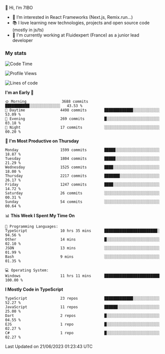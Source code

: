 👋 Hi, I’m 7IBO

- 👀 I’m interested in React Frameworks (Next.js, Remix.run...)
- 📚 I love learning new technologies, projects and open source code (mostly in js/ts)
- 💼 I'm currently working at Fluidexpert (France) as a junior lead developer

### My stats
<!--START_SECTION:waka-->
![Code Time](http://img.shields.io/badge/Code%20Time-33%20hrs%2057%20mins-blue)

![Profile Views](http://img.shields.io/badge/Profile%20Views-0-blue)

![Lines of code](https://img.shields.io/badge/From%20Hello%20World%20I%27ve%20Written-9.5%20million%20lines%20of%20code-blue)

**I'm an Early 🐤** 

```text
🌞 Morning                3688 commits        ███████████░░░░░░░░░░░░░░   43.53 % 
🌆 Daytime                4498 commits        █████████████░░░░░░░░░░░░   53.09 % 
🌃 Evening                269 commits         █░░░░░░░░░░░░░░░░░░░░░░░░   03.18 % 
🌙 Night                  17 commits          ░░░░░░░░░░░░░░░░░░░░░░░░░   00.20 % 
```
📅 **I'm Most Productive on Thursday** 

```text
Monday                   1599 commits        █████░░░░░░░░░░░░░░░░░░░░   18.87 % 
Tuesday                  1804 commits        █████░░░░░░░░░░░░░░░░░░░░   21.29 % 
Wednesday                1525 commits        ████░░░░░░░░░░░░░░░░░░░░░   18.00 % 
Thursday                 2217 commits        ███████░░░░░░░░░░░░░░░░░░   26.17 % 
Friday                   1247 commits        ████░░░░░░░░░░░░░░░░░░░░░   14.72 % 
Saturday                 26 commits          ░░░░░░░░░░░░░░░░░░░░░░░░░   00.31 % 
Sunday                   54 commits          ░░░░░░░░░░░░░░░░░░░░░░░░░   00.64 % 
```


📊 **This Week I Spent My Time On** 

```text
💬 Programming Languages: 
TypeScript               10 hrs 35 mins      ████████████████████████░   94.56 % 
Other                    14 mins             █░░░░░░░░░░░░░░░░░░░░░░░░   02.10 % 
JSON                     13 mins             ░░░░░░░░░░░░░░░░░░░░░░░░░   01.99 % 
Bash                     9 mins              ░░░░░░░░░░░░░░░░░░░░░░░░░   01.35 % 

💻 Operating System: 
Windows                  11 hrs 11 mins      █████████████████████████   100.00 % 
```

**I Mostly Code in TypeScript** 

```text
TypeScript               23 repos            █████████████░░░░░░░░░░░░   52.27 % 
JavaScript               11 repos            ██████░░░░░░░░░░░░░░░░░░░   25.00 % 
Dart                     2 repos             █░░░░░░░░░░░░░░░░░░░░░░░░   04.55 % 
EJS                      1 repo              █░░░░░░░░░░░░░░░░░░░░░░░░   02.27 % 
C#                       1 repo              █░░░░░░░░░░░░░░░░░░░░░░░░   02.27 % 
```




 Last Updated on 21/06/2023 01:23:43 UTC
<!--END_SECTION:waka-->
